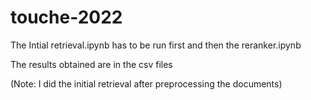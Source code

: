# touche-2022
The Intial retrieval.ipynb has to be run first and then the reranker.ipynb

The results obtained are in the csv files 

(Note: I did the initial retrieval after preprocessing the documents)

